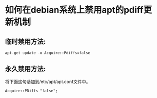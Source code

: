 # 如何在debian系统上禁用apt的pdiff更新机制

## 临时禁用方法:

    apt-get update -o Acquire::Pdiffs=false

## 永久禁用方法:

将下面这句话加到/etc/apt/apt.conf文件中。

    Acquire::PDiffs "false";
